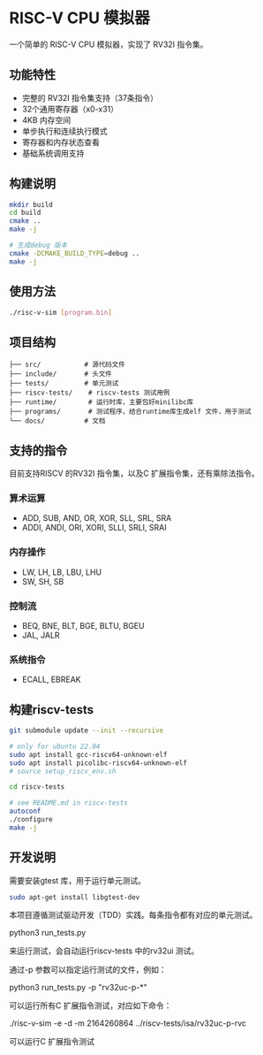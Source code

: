 # RISC-V CPU 模拟器

一个简单的 RISC-V CPU 模拟器，实现了 RV32I 指令集。

## 功能特性

- 完整的 RV32I 指令集支持（37条指令）
- 32个通用寄存器（x0-x31）
- 4KB 内存空间
- 单步执行和连续执行模式
- 寄存器和内存状态查看
- 基础系统调用支持

## 构建说明

```bash
mkdir build
cd build
cmake ..
make -j

# 生成debug 版本
cmake -DCMAKE_BUILD_TYPE=debug ..
make -j
```

## 使用方法

```bash
./risc-v-sim [program.bin]
```

## 项目结构

```
├── src/           # 源代码文件
├── include/       # 头文件
├── tests/         # 单元测试
├── riscv-tests/    # riscv-tests 测试用例
├── runtime/        # 运行时库，主要包好minilibc库
├── programs/       # 测试程序，结合runtime库生成elf 文件，用于测试
└── docs/          # 文档
```

## 支持的指令

目前支持RISCV 的RV32I 指令集，以及C 扩展指令集，还有乘除法指令。

### 算术运算
- ADD, SUB, AND, OR, XOR, SLL, SRL, SRA
- ADDI, ANDI, ORI, XORI, SLLI, SRLI, SRAI

### 内存操作
- LW, LH, LB, LBU, LHU
- SW, SH, SB

### 控制流
- BEQ, BNE, BLT, BGE, BLTU, BGEU
- JAL, JALR

### 系统指令
- ECALL, EBREAK

## 构建riscv-tests

```bash
git submodule update --init --recursive

# only for ubuntu 22.04
sudo apt install gcc-riscv64-unknown-elf    
sudo apt install picolibc-riscv64-unknown-elf
# source setup_riscv_env.sh

cd riscv-tests

# see README.md in riscv-tests
autoconf
./configure
make -j 

```


## 开发说明

需要安装gtest 库，用于运行单元测试。

```bash
sudo apt-get install libgtest-dev
```

本项目遵循测试驱动开发（TDD）实践。每条指令都有对应的单元测试。

python3 run_tests.py

来运行测试，会自动运行riscv-tests 中的rv32ui 测试。

通过-p 参数可以指定运行测试的文件，例如：

python3 run_tests.py -p "rv32uc-p-*"

可以运行所有C 扩展指令测试，对应如下命令：

./risc-v-sim -e -d -m 2164260864 ../riscv-tests/isa/rv32uc-p-rvc

可以运行C 扩展指令测试